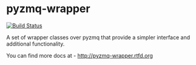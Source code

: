 pyzmq-wrapper
=============

[![Build Status](https://travis-ci.org/supercoderz/pyzmq-wrapper.svg?branch=master)](https://travis-ci.org/supercoderz/pyzmq-wrapper)

A set of wrapper classes over pyzmq that provide a simpler interface and additional functionality.

You can find more docs at - http://pyzmq-wrapper.rtfd.org


